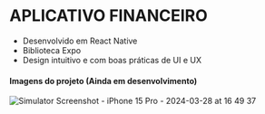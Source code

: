# APLICATIVO FINANCEIRO

> 

- Desenvolvido em React Native
- Biblioteca Expo
- Design intuitivo e com boas práticas de UI e UX

>

#### Imagens do projeto (Ainda em desenvolvimento)
![Simulator Screenshot - iPhone 15 Pro - 2024-03-28 at 16 49 37](https://github.com/herbertribeiro19/AwesomeProject/assets/84207944/cfce3dbf-c702-40fe-a19f-6bfd2cd92e1e)
